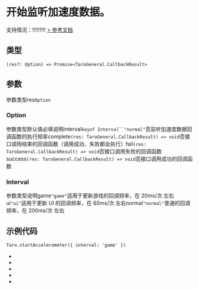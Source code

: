 # 开始监听加速度数据。
支持情况：!!!!!!!!!
[> 参考文档
](https://developers.weixin.qq.com/miniprogram/dev/api/device/accelerometer/wx.startAccelerometer.html)
## 类型[​](startAccelerometer.html#类型)
```tsx
(res?: Option) => Promise<TaroGeneral.CallbackResult>
```

## 参数[​](startAccelerometer.html#参数)
参数类型res`Option`
### Option[​](startAccelerometer.html#option)
参数类型默认值必填说明interval`keyof Interval``"normal"`否监听加速度数据回调函数的执行频率complete`(res: TaroGeneral.CallbackResult) => void`否接口调用结束的回调函数（调用成功、失败都会执行）fail`(res: TaroGeneral.CallbackResult) => void`否接口调用失败的回调函数success`(res: TaroGeneral.CallbackResult) => void`否接口调用成功的回调函数
### Interval[​](startAccelerometer.html#interval)
参数类型说明game`"game"`适用于更新游戏的回调频率，在 20ms/次 左右ui`"ui"`适用于更新 UI 的回调频率，在 60ms/次 左右normal`"normal"`普通的回调频率，在 200ms/次 左右
## 示例代码[​](startAccelerometer.html#示例代码)
```tsx
Taro.startAccelerometer({ interval: 'game' })
```

- 
- 

- 
- 

-
